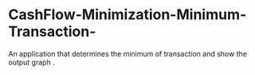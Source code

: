 # CashFlow-Minimization-Minimum-Transaction-
An application that  determines the minimum of transaction and show the output graph .
